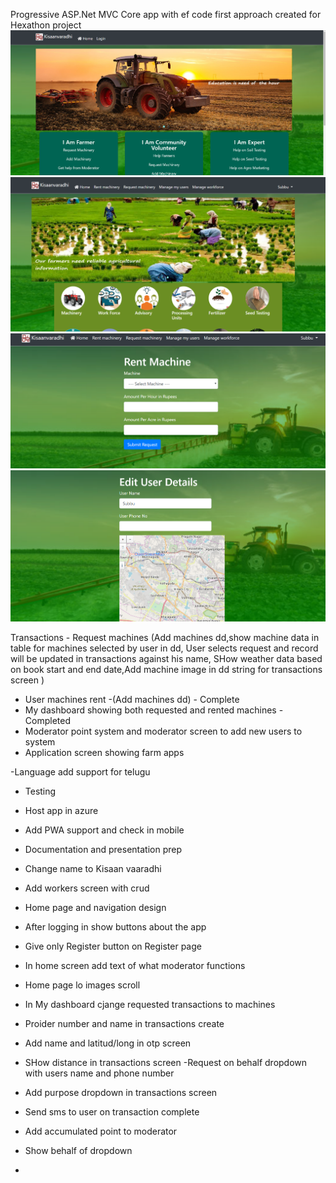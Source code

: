 Progressive ASP.Net MVC Core app with ef code first approach created for Hexathon project 
![alt text](https://github.com/subramanyamnvr/KisaanMartMVCCore/blob/master/Images/KisaanHomewflogin.PNG)
![alt text](https://github.com/subramanyamnvr/KisaanMartMVCCore/blob/master/Images/HomepageKisaan.PNG)
![alt text](https://github.com/subramanyamnvr/KisaanMartMVCCore/blob/master/Images/RentMachinery.PNG)
![alt text](https://github.com/subramanyamnvr/KisaanMartMVCCore/blob/master/Images/EditUserDetails.PNG)


Transactions - Request machines (Add machines dd,show machine data in table for machines selected by user in dd, User selects request and record will be updated in transactions against his name, SHow weather data based on book start and end date,Add machine image in dd string for transactions screen )
- User machines rent -(Add machines dd) - Complete  
 - My dashboard showing both requested and rented machines - Completed
- Moderator point system and moderator screen to add new users to system 
 - Application screen showing farm apps

 -Language add support for telugu
- Testing
- Host app in azure 
 - Add PWA support and check in mobile
- Documentation and presentation prep


- Change name to Kisaan vaaradhi 
- Add workers screen with crud
- Home page and navigation design
- After logging in show buttons about the app

- Give only Register button on Register page
- In home screen add text of what moderator functions
- Home page lo images scroll                                     
- In My dashboard cjange requested transactions to  machines 

- Proider number and name in transactions create
- Add name and latitud/long in otp screen
- SHow distance in transactions screen
-Request on behalf dropdown with users name and phone number
- Add purpose dropdown in transactions screen
- Send sms to user on transaction complete
- Add accumulated point to moderator
- Show behalf of dropdown
-


